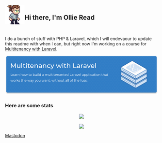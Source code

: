 <img align="left" src="https://raw.githubusercontent.com/ollieread/ollieread/main/small-me-idle_small.gif"> 

## Hi there, I'm Ollie Read

<br clear="left">

I do a bunch of stuff with PHP & Laravel, which I will endevaour to update this readme with when I can, but right now I'm working on a course for <a href="https://multitenancy.dev" target="_blank">Multitenancy with Laravel</a>.

<a href="https://multitenancy.dev" target="_blank">
    <p align="center">
        <img src="https://raw.githubusercontent.com/ollieread/ollieread/main/mwl-banner.png">
    </p>
</a>

### Here are some stats

<p align="center"> 
    <img align="center" src="https://github-readme-stats.vercel.app/api?username=ollieread&show_icons=true&count_private=true&include_all_commits=true">
</p>
<p align="center"> 
    <img align="center"' src="https://github-readme-stats.vercel.app/api/top-langs/?username=ollieread&count_private=true&include_all_commits=true&layout=compact">
</p>

<a rel="nofollow me" href="https://phpc.social/@ollieread">Mastodon</a>
